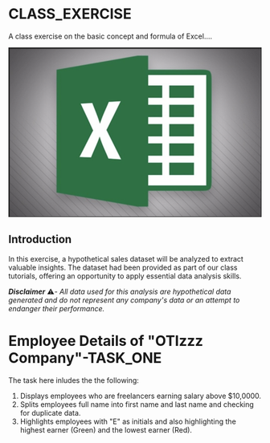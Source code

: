 # CLASS_EXERCISE
A class exercise on the basic concept and formula of Excel....

![](X5.png)

## Introduction

In this exercise, a hypothetical sales dataset will be analyzed to extract valuable insights. The dataset had been provided as part of our class tutorials, offering an opportunity to apply essential data analysis skills.

_**Disclaimer**_ ⚠️- _All data used for this analysis are hypothetical data generated and do not represent any company's data or an attempt to endanger their performance._

# Employee Details of "OTIzzz Company"-TASK_ONE
The task here inludes the the following:
1. Displays employees who are freelancers earning salary above $10,0000.
2. Splits employees full name into first name and last name and checking for duplicate data.
3. Highlights employees with "E" as initials and also highlighting the highest earner (Green) and the lowest earner (Red).

